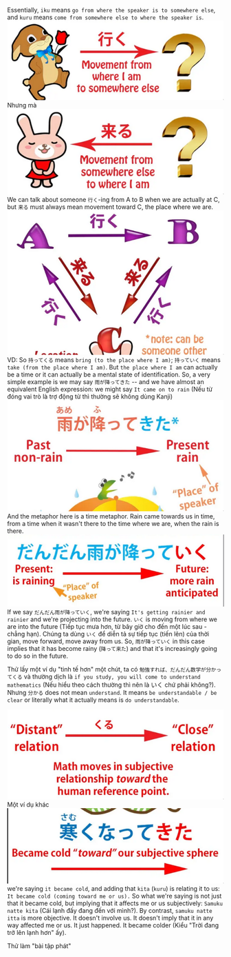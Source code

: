 Essentially, `iku` means `go from where the speaker is to somewhere else`, and `kuru` means `come from somewhere else to where the speaker is`.
![Pasted image 20250529105755.png](img/Pasted%20image%2020250529105755.png)
Nhưng mà 
![Pasted image 20250529105807.png](img/Pasted%20image%2020250529105807.png)
We can talk about someone `行く`-ing from A to B when we are actually at C, but `来る` must always mean movement toward C, the place where we are.
![Pasted image 20250529105924.png](img/Pasted%20image%2020250529105924.png)
VD: So `持ってくる` means `bring (to the place where I am)`; `持っていく` means `take (from the place where I am)`. But `the place where I am` can actually be a time or it can actually be a mental state of identification.
So, a very simple example is we may say `雨が降ってきた` -- and we have almost an equivalent English expression: we might say `It came on to rain` (Nếu từ đóng vai trò là trợ động từ thì thường sẽ không dùng Kanji)
![Pasted image 20250529110100.png](img/Pasted%20image%2020250529110100.png)
And the metaphor here is a time metaphor. Rain came towards us in time, from a time when it wasn't there to the time where we are, when the rain is there.
![Pasted image 20250529110130.png](img/Pasted%20image%2020250529110130.png)
If we say `だんだん雨が降っていく`, we're saying `It's getting rainier and rainier` and we're projecting into the future. `いく` is moving from where we are into the future (Tiếp tục mưa hơn, từ bây giờ cho đến một lúc sau - chẳng hạn). Chúng ta dùng `いく` để diễn tả sự tiếp tục (tiến lên) của thời gian, move forward, move away from us.
So, `雨が降っていく` in this case implies that it has become rainy (`降って来た`) and that it's increasingly going to do so in the future.

Thử lấy một ví dụ "tinh tế hơn" một chút, ta có `勉強すれば、だんだん数学が分かってくる` và thường dịch là `if you study, you will come to understand mathematics` (Nếu hiểu theo cách thường thì nên là いく chứ phải không?). 
Nhưng `分かる` does not mean `understand`. It means `be understandable / be clear` or literally what it actually means is `do understandable`. 

![Pasted image 20250529110545.png](img/Pasted%20image%2020250529110545.png)
Một ví dụ khác
![Pasted image 20250529110657.png](img/Pasted%20image%2020250529110657.png)
we're saying `it became cold`, and adding that `kita` (`kuru`) is relating it to us: `It became cold (coming toward me or us).` So what we're saying is not just that it became cold, but implying that it affects me or us subjectively: `Samuku natte kita` (Cái lạnh đấy đang đến với mình?).
By contrast, `samuku natte itta` is more objective. It doesn't involve us. It doesn't imply that it in any way affected me or us. It just happened. It became colder (Kiểu "Trời đang trở lên lạnh hơn" ấy).

Thử làm "bài tập phát"